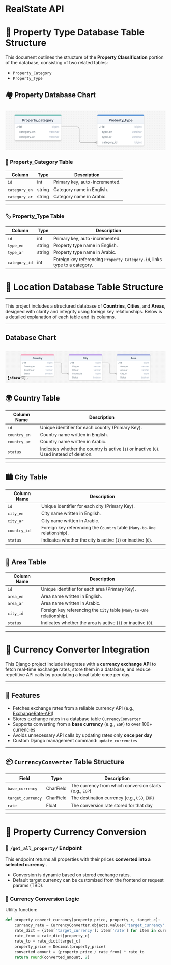 # RealState API 
# 📄 Property Type Database Table Structure
This document outlines the structure of the **Property Classification** portion of the database, consisting of two related tables:

- `Property_Category`
- `Property_Type`
## 🏘️ Property Database Chart
![Database Schema](image/PropertyType.png)
---
### 📂 Property_Category Table

| Column        | Type    | Description                        |
|---------------|---------|------------------------------------|
| `id`          | int     | Primary key, auto-incremented.     |
| `category_en` | string  | Category name in English.          |
| `category_ar` | string  | Category name in Arabic.           |

---

### 🏷️ Property_Type Table

| Column     | Type    | Description                                                               |
|------------|---------|---------------------------------------------------------------------------|
| `id`       | int     | Primary key, auto-incremented.                                            |
| `type_en`  | string  | Property type name in English.                                            |
| `type_ar`  | string  | Property type name in Arabic.                                             |
| `category_id` | int  | Foreign key referencing `Property_Category.id`, links type to a category. |

# 📄 Location Database Table Structure
---
This project includes a structured database of **Countries**, **Cities**, and **Areas**, designed with clarity and integrity using foreign key relationships. Below is a detailed explanation of each table and its columns.

---
## Database Chart
![Database Schema](image/LocationDB.png)
---

## 🌍 Country Table

| Column Name   | Description                                                                 |
|---------------|-----------------------------------------------------------------------------|
| `id`          | Unique identifier for each country (Primary Key).                           |
| `country_en`  | Country name written in English.                                             |
| `country_ar`  | Country name written in Arabic.                                              |
| `status`      | Indicates whether the country is active (`1`) or inactive (`0`). Used instead of deletion. |

---

## 🏙️ City Table

| Column Name   | Description                                                                 |
|---------------|-----------------------------------------------------------------------------|
| `id`          | Unique identifier for each city (Primary Key).                              |
| `city_en`     | City name written in English.                                               |
| `city_ar`     | City name written in Arabic.                                                |
| `country_id`  | Foreign key referencing the `Country` table (`Many-to-One` relationship).   |
| `status`      | Indicates whether the city is active (`1`) or inactive (`0`).              |

---

## 📍 Area Table

| Column Name   | Description                                                                 |
|---------------|-----------------------------------------------------------------------------|
| `id`          | Unique identifier for each area (Primary Key).                              |
| `area_en`     | Area name written in English.                                               |
| `area_ar`     | Area name written in Arabic.                                                |
| `city_id`     | Foreign key referencing the `City` table (`Many-to-One` relationship).      |
| `status`      | Indicates whether the area is active (`1`) or inactive (`0`).              |

---

# 💱 Currency Converter Integration
This Django project include integrates with a **currency exchange API** to fetch real-time exchange rates, store them in a database, and reduce repetitive API calls by populating a local table once per day.

---

## 🚀 Features

- Fetches exchange rates from a reliable currency API (e.g., [ExchangeRate-API](https://www.exchangerate-api.com/))
- Stores exchange rates in a database table `CurrencyConverter`
- Supports converting from a **base currency** (e.g., `EGP`) to over 100+ currencies
- Avoids unnecessary API calls by updating rates only **once per day**
- Custom Django management command: `update_currencies`

---

## 📦 `CurrencyConverter` Table Structure

| Field            | Type      | Description                                       |
|------------------|-----------|---------------------------------------------------|
| `base_currency`  | CharField | The currency from which conversion starts (e.g., `EGP`) |
| `target_currency`| CharField | The destination currency (e.g., `USD`, `EUR`)    |
| `rate`           | Float     | The conversion rate stored for that day          |

---

# 🏡 Property Currency Conversion

### 🔁 `/get_all_property/` Endpoint

This endpoint returns all properties with their prices **converted into a selected currency** .

- Conversion is dynamic based on stored exchange rates.
- Default target currency can be customized from the frontend or request params (TBD).

### 🔧 Currency Conversion Logic

Utility function:

```python
def property_convert_currancy(property_price, property_c, target_c):
    currancy_rate = CurrencyConverter.objects.values('target_currency', 'rate')
    rate_dict = {item['target_currency']: item['rate'] for item in currancy_rate}
    rate_from = rate_dict[property_c]
    rate_to = rate_dict[target_c]
    property_price = Decimal(property_price)
    converted_amount = (property_price / rate_from) * rate_to
    return round(converted_amount, 2)